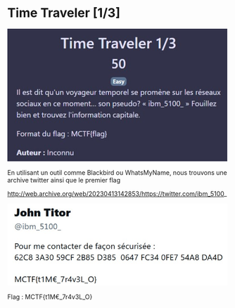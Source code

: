 # Time Traveler [1/3]
<img alt="énoncé du challenge" src="enonce.jpg" width=500>

En utilisant un outil comme Blackbird ou WhatsMyName, nous trouvons une archive twitter ainsi que le premier flag

http://web.archive.org/web/20230413142853/https://twitter.com/ibm_5100_

<img alt="flag" src="flag.jpg" width=500>

Flag : MCTF{t1M€_7r4v3L_O}
